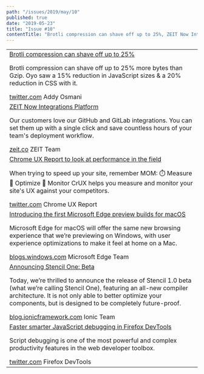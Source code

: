 ```yaml
---
path: "/issues/2019/may/10"
published: true
date: "2019-05-23"
title: "Issue #10"
contentTitle: "Brotli compression can shave off up to 25%, ZEIT Now Integrations Platform (Lighthouse) and Faster smarter JavaScript debugging in Firefox DevTools ..."
---
```

<center>
	<table align="center" border="0" cellspacing="0" width="100%" height="100%" cellpadding="0">
    <tbody>
				<tr>
					<td>
            <div class="issue__content">
              <a href="https://twitter.com/addyosmani/status/1130722391120850944" target="_blank" rel="noopener noreferrer">
                <span class="issue__content-title">Brotli compression can shave off up to 25%</span>
              </a>
							<p class="issue__content-desc">Brotli compression can shave off up to 25% more bytes than Gzip. Oyo saw a 15% reduction in JavaScript sizes & a 20% reduction in CSS with it.</p>
							<div class="issue__content-info"><a href="https://twitter.com/addyosmani/status/1130722391120850944" target="_blank" rel="noopener noreferrer">twitter.com</a> <span>Addy Osmani</span></div>
						</div>
					</td>
				</tr>
				<tr>
					<td>
            <div class="issue__content">
              <a href="https://zeit.co/blog/zeit-now-integrations-platform" target="_blank" rel="noopener noreferrer">
                <span class="issue__content-title">ZEIT Now Integrations Platform</span>
              </a>
							<p class="issue__content-desc">Our customers love our GitHub and GitLab integrations. You can set them up with a single click and save countless hours of your team's deployment workflow.</p>
							<div class="issue__content-info"><a href="https://zeit.co/blog/zeit-now-integrations-platform" target="_blank" rel="noopener noreferrer">zeit.co</a> <span>ZEIT Team</span></div>
						</div>
					</td>
				</tr>
				<tr>
					<td>
            <div class="issue__content">
              <a href="https://twitter.com/ChromeUXReport/status/1130505042740563974" target="_blank" rel="noopener noreferrer">
                <span class="issue__content-title">Chrome UX Report to look at performance in the field</span>
              </a>
							<p class="issue__content-desc">When trying to speed up your site, remember MOM: ⏱️ Measure 🎯 Optimize 🔁 Monitor CrUX helps you measure and monitor your site's UX against your competitors.</p>
							<div class="issue__content-info"><a href="https://twitter.com/ChromeUXReport/status/1130505042740563974" target="_blank" rel="noopener noreferrer">twitter.com</a> <span>Chrome UX Report</span></div>
						</div>
					</td>
				</tr>
				<tr>
					<td>
            <div class="issue__content">
              <a href="https://blogs.windows.com/msedgedev/2019/05/20/microsoft-edge-macos-canary-preview/amp/" target="_blank" rel="noopener noreferrer">
                <span class="issue__content-title">Introducing the first Microsoft Edge preview builds for macOS</span>
              </a>
							<p class="issue__content-desc">Microsoft Edge for macOS will offer the same new browsing experience that we’re previewing on Windows, with user experience optimizations to make it feel at home on a Mac. </p>
							<div class="issue__content-info"><a href="https://blogs.windows.com/msedgedev/2019/05/20/microsoft-edge-macos-canary-preview/amp/" target="_blank" rel="noopener noreferrer">blogs.windows.com</a> <span>Microsoft Edge Team</span></div>
						</div>
					</td>
				</tr>
				<tr>
					<td>
            <div class="issue__content">
              <a href="https://blog.ionicframework.com/announcing-stencil-one-beta/" target="_blank" rel="noopener noreferrer">
                <span class="issue__content-title">Announcing Stencil One: Beta</span>
              </a>
							<p class="issue__content-desc">Today, we’re thrilled to announce the release of Stencil 1.0 beta (what we’re calling Stencil One), featuring an all-new compiler architecture. It is not only able to better optimize your components, but is designed to be completely future-proof.</p>
							<div class="issue__content-info"><a href="https://blog.ionicframework.com/announcing-stencil-one-beta/" target="_blank" rel="noopener noreferrer">blog.ionicframework.com</a> <span>Ionic Team</span></div>
						</div>
					</td>
				</tr>
				<tr>
					<td>
            <div class="issue__content">
              <a href="https://twitter.com/firefoxdevtools/status/1130511703916011520?s=12" target="_blank" rel="noopener noreferrer">
                <span class="issue__content-title">Faster smarter JavaScript debugging in Firefox DevTools</span>
              </a>
							<p class="issue__content-desc">Script debugging is one of the most powerful and complex productivity features in the web developer toolbox.</p>
							<div class="issue__content-info"><a href="https://twitter.com/firefoxdevtools/status/1130511703916011520?s=12" target="_blank" rel="noopener noreferrer">twitter.com</a> <span>Firefox DevTools</span></div>
						</div>
					</td>
				</tr></tbody>
  </table>
</center>
